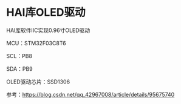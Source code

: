 # HAl库OLED驱动

HAl库软件IIC实现0.96寸OLED驱动

MCU：STM32F03C8T6

SCL：PB8

SDA：PB9

OLED驱动芯片：SSD1306

参考：https://blog.csdn.net/qq_42967008/article/details/95675740